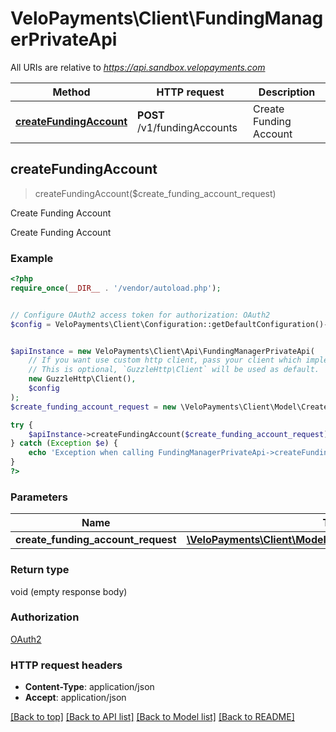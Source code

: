 # VeloPayments\Client\FundingManagerPrivateApi

All URIs are relative to *https://api.sandbox.velopayments.com*

Method | HTTP request | Description
------------- | ------------- | -------------
[**createFundingAccount**](FundingManagerPrivateApi.md#createFundingAccount) | **POST** /v1/fundingAccounts | Create Funding Account



## createFundingAccount

> createFundingAccount($create_funding_account_request)

Create Funding Account

Create Funding Account

### Example

```php
<?php
require_once(__DIR__ . '/vendor/autoload.php');


// Configure OAuth2 access token for authorization: OAuth2
$config = VeloPayments\Client\Configuration::getDefaultConfiguration()->setAccessToken('YOUR_ACCESS_TOKEN');


$apiInstance = new VeloPayments\Client\Api\FundingManagerPrivateApi(
    // If you want use custom http client, pass your client which implements `GuzzleHttp\ClientInterface`.
    // This is optional, `GuzzleHttp\Client` will be used as default.
    new GuzzleHttp\Client(),
    $config
);
$create_funding_account_request = new \VeloPayments\Client\Model\CreateFundingAccountRequest(); // \VeloPayments\Client\Model\CreateFundingAccountRequest | 

try {
    $apiInstance->createFundingAccount($create_funding_account_request);
} catch (Exception $e) {
    echo 'Exception when calling FundingManagerPrivateApi->createFundingAccount: ', $e->getMessage(), PHP_EOL;
}
?>
```

### Parameters


Name | Type | Description  | Notes
------------- | ------------- | ------------- | -------------
 **create_funding_account_request** | [**\VeloPayments\Client\Model\CreateFundingAccountRequest**](../Model/CreateFundingAccountRequest.md)|  | [optional]

### Return type

void (empty response body)

### Authorization

[OAuth2](../../README.md#OAuth2)

### HTTP request headers

- **Content-Type**: application/json
- **Accept**: application/json

[[Back to top]](#) [[Back to API list]](../../README.md#documentation-for-api-endpoints)
[[Back to Model list]](../../README.md#documentation-for-models)
[[Back to README]](../../README.md)

